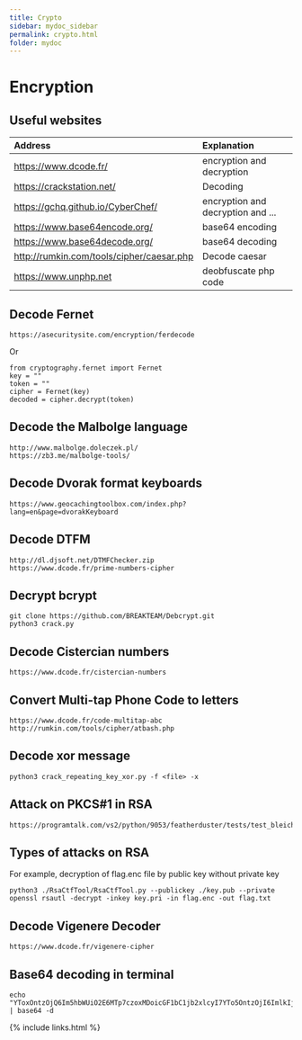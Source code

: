 ```yaml
---
title: Crypto
sidebar: mydoc_sidebar
permalink: crypto.html
folder: mydoc
---
```


# Encryption

## Useful websites

| Address | Explanation
| :--- | :--- |
| https://www.dcode.fr/ | encryption and decryption
| https://crackstation.net/ | Decoding
| https://gchq.github.io/CyberChef/ | encryption and decryption and ... |
| https://www.base64encode.org/ | base64 encoding |
| https://www.base64decode.org/ | base64 decoding |
| http://rumkin.com/tools/cipher/caesar.php | Decode caesar |
| https://www.unphp.net | deobfuscate php code |


## Decode Fernet

```text
https://asecuritysite.com/encryption/ferdecode
```

Or
  
```text
from cryptography.fernet import Fernet
key = ""
token = ""
cipher = Fernet(key)
decoded = cipher.decrypt(token)
```

## Decode the Malbolge language

```text
http://www.malbolge.doleczek.pl/
https://zb3.me/malbolge-tools/
```

## Decode Dvorak format keyboards

```text
https://www.geocachingtoolbox.com/index.php?lang=en&page=dvorakKeyboard
```

## Decode DTFM

```text
http://dl.djsoft.net/DTMFChecker.zip
https://www.dcode.fr/prime-numbers-cipher
```

## Decrypt bcrypt

```text
git clone https://github.com/BREAKTEAM/Debcrypt.git
python3 crack.py
```

## Decode Cistercian numbers

```text
https://www.dcode.fr/cistercian-numbers
```

## Convert Multi-tap Phone Code to letters

```text
https://www.dcode.fr/code-multitap-abc
http://rumkin.com/tools/cipher/atbash.php
```

## Decode xor message

```text
python3 crack_repeating_key_xor.py -f <file> -x
```

## Attack on PKCS#1 in RSA

```text
https://programtalk.com/vs2/python/9053/featherduster/tests/test_bleichenbacher.py/
```

## Types of attacks on RSA

For example, decryption of flag.enc file by public key without private key

```text
python3 ./RsaCtfTool/RsaCtfTool.py --publickey ./key.pub --private
openssl rsautl -decrypt -inkey key.pri -in flag.enc -out flag.txt
```

## Decode Vigenere Decoder

```text
https://www.dcode.fr/vigenere-cipher
```

## Base64 decoding in terminal

```text
echo "YToxOntzOjQ6Im5hbWUiO2E6MTp7czoxMDoicGF1bC1jb2xlcyI7YTo5OntzOjI6ImlkIjtzOjEwOiIxNTkyNDgzMjM2IjtzOjQ6Im5hbWUiO3M6 | base64 -d
```


{% include links.html %}
